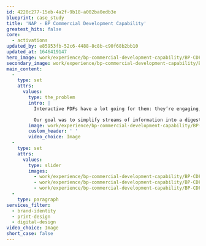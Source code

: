 ```yaml
---
id: 4220c277-15eb-4a2f-9b18-a002ba0edb3e
blueprint: case_study
title: 'NAP - BP Commercial Development Capability'
greatest_hits: false
core:
  - activations
updated_by: e85953fb-52c6-4488-8c8b-c90f68b2bb10
updated_at: 1646419147
hero_image: work/experience/bp-commercial-development-capability/BP-CDF-27-Experience-Full-Image-2732x1536.jpg
secondary_image: work/experience/bp-commercial-development-capability/BP-CDF-27-Experience-Secondary-Image-896x597.jpg
main_content:
  -
    type: set
    attrs:
      values:
        type: the_problem
        intro: |
          Interactive PDFs have a lot going for them: they’re engaging, paper-saving, intuitive and especially great for employee training material. Maybe that's why our long-term clients BP came to us to create a 72-page PDF detailing their Career Development Framework. 

          Our goal was to simplify streams of information into a digestible and visually-appealing format for their commercial team. We worked closely with BP every step of the way. The result? A creative design that perfectly captures how important developing their staff is to the brand’s future growth.
        image: work/experience/bp-commercial-development-capability/BP-CDF-27-Experience-Large-927x522-2.jpg
        custom_header: ' '
        video_choice: Image
  -
    type: set
    attrs:
      values:
        type: slider
        images:
          - work/experience/bp-commercial-development-capability/BP-CDF-portfolio-scaled.jpg
          - work/experience/bp-commercial-development-capability/BP-CDF-27-Experience-Small-740x416.25-2.jpg
          - work/experience/bp-commercial-development-capability/BP-CDF-27-Experience-Small-740x416.25-1.jpg
  -
    type: paragraph
services_filter:
  - brand-identity
  - print-design
  - digital-design
video_choice: Image
short_case: false
---
```

